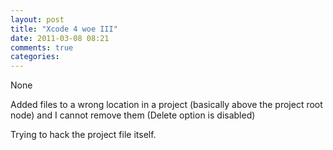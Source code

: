 ```yaml
---
layout: post
title: "Xcode 4 woe III"
date: 2011-03-08 08:21
comments: true
categories: 
---
```


None


Added files to a wrong location in a project (basically above the project root node) and I cannot remove them (Delete option is disabled)


Trying to hack the project file itself.

